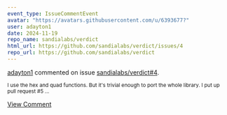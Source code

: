 ```yaml
---
event_type: IssueCommentEvent
avatar: "https://avatars.githubusercontent.com/u/6393677?"
user: adayton1
date: 2024-11-19
repo_name: sandialabs/verdict
html_url: https://github.com/sandialabs/verdict/issues/4
repo_url: https://github.com/sandialabs/verdict
---
```


<a href='https://github.com/adayton1' target='_blank'>adayton1</a> commented on issue <a href='https://github.com/sandialabs/verdict/issues/4' target='_blank'>sandialabs/verdict#4</a>.

<small>I use the hex and quad functions. But it's trivial enough to port the whole library. I put up pull request #5 ...</small>

<a href='https://github.com/sandialabs/verdict/issues/4' target='_blank'>View Comment</a>